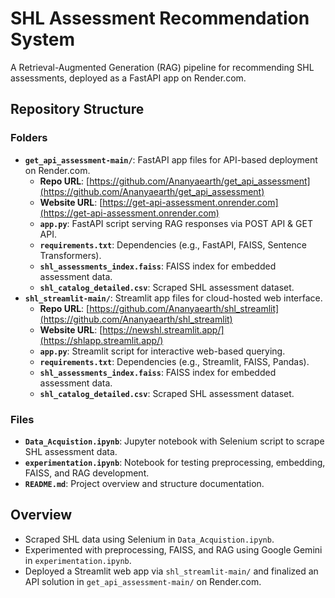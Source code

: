 # SHL Assessment Recommendation System

A Retrieval-Augmented Generation (RAG) pipeline for recommending SHL assessments, deployed as a FastAPI app on Render.com.

## Repository Structure

### Folders
- **`get_api_assessment-main/`**: FastAPI app files for API-based deployment on Render.com.
  - **Repo URL**: [https://github.com/Ananyaearth/get_api_assessment](https://github.com/Ananyaearth/get_api_assessment)
  - **Website URL**: [https://get-api-assessment.onrender.com](https://get-api-assessment.onrender.com)
  - **`app.py`**: FastAPI script serving RAG responses via POST API & GET API.
  - **`requirements.txt`**: Dependencies (e.g., FastAPI, FAISS, Sentence Transformers).
  - **`shl_assessments_index.faiss`**: FAISS index for embedded assessment data.
  - **`shl_catalog_detailed.csv`**: Scraped SHL assessment dataset.
- **`shl_streamlit-main/`**: Streamlit app files for cloud-hosted web interface.
  - **Repo URL**: [https://github.com/Ananyaearth/shl_streamlit](https://github.com/Ananyaearth/shl_streamlit) 
  - **Website URL**: [https://newshl.streamlit.app/](https://shlapp.streamlit.app/)
  - **`app.py`**: Streamlit script for interactive web-based querying.
  - **`requirements.txt`**: Dependencies (e.g., Streamlit, FAISS, Pandas).
  - **`shl_assessments_index.faiss`**: FAISS index for embedded assessment data.
  - **`shl_catalog_detailed.csv`**: Scraped SHL assessment dataset.

### Files
- **`Data_Acquistion.ipynb`**: Jupyter notebook with Selenium script to scrape SHL assessment data.
- **`experimentation.ipynb`**: Notebook for testing preprocessing, embedding, FAISS, and RAG development.
- **`README.md`**: Project overview and structure documentation.

## Overview
- Scraped SHL data using Selenium in `Data_Acquistion.ipynb`.
- Experimented with preprocessing, FAISS, and RAG using Google Gemini in `experimentation.ipynb`.
- Deployed a Streamlit web app via `shl_streamlit-main/` and finalized an API solution in `get_api_assessment-main/` on Render.com.


